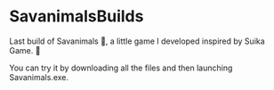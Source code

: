 # SavanimalsBuilds
Last build of Savanimals 🦁, a little game I developed inspired by Suika Game. 🍉

You can try it by downloading all the files and then launching Savanimals.exe.
